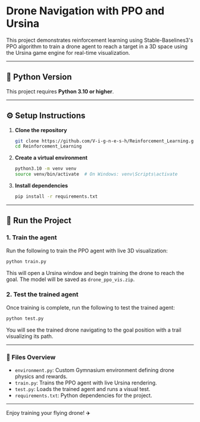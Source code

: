 # Drone Navigation with PPO and Ursina

This project demonstrates reinforcement learning using Stable-Baselines3's PPO algorithm to train a drone agent to reach a target in a 3D space using the Ursina game engine for real-time visualization.

---

## 🐍 Python Version

This project requires **Python 3.10 or higher**.

---

## ⚙️ Setup Instructions

1. **Clone the repository**

    ```bash
    git clone https://github.com/V-i-g-n-e-s-h/Reinforcement_Learning.git
    cd Reinforcement_Learning
    ```

2. **Create a virtual environment**

    ```bash
    python3.10 -m venv venv
    source venv/bin/activate  # On Windows: venv\Scripts\activate
    ```

3. **Install dependencies**

    ```bash
    pip install -r requirements.txt
    ```

---

## 🚀 Run the Project

### 1. Train the agent

Run the following to train the PPO agent with live 3D visualization:

```bash
python train.py
```

This will open a Ursina window and begin training the drone to reach the goal. The model will be saved as `drone_ppo_vis.zip`.

### 2. Test the trained agent

Once training is complete, run the following to test the trained agent:

```bash
python test.py
```

You will see the trained drone navigating to the goal position with a trail visualizing its path.

---

### 📁 Files Overview
* `environment.py`: Custom Gymnasium environment defining drone physics and rewards.
* `train.py`: Trains the PPO agent with live Ursina rendering.
* `test.py`: Loads the trained agent and runs a visual test.
* `requirements.txt`: Python dependencies for the project.

---

Enjoy training your flying drone! ✈️